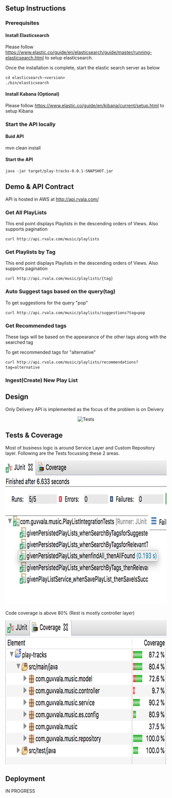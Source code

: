 ## Setup Instructions

### Prerequisites

#### Install Elasticsearch

Please follow https://www.elastic.co/guide/en/elasticsearch/guide/master/running-elasticsearch.html to setup elasticsearch.

Once the installation is complete, start the elastic search server as below

```
cd elasticsearch-<version>
./bin/elasticsearch 
```

#### Install Kabana (Optional)

Please follow https://www.elastic.co/guide/en/kibana/current/setup.html to setup Kibana


### Start the API locally

#### Buid API

mvn clean install

#### Start the API

```
java -jar target/play-tracks-0.0.1-SNAPSHOT.jar

```

## Demo & API Contract

API is hosted in AWS at http://api.rvala.com/

### Get All PlayLists

This end point displays Playlists in the descending orders of Views.
Also supports pagination

```
curl http://api.rvala.com/music/playlists

```

### Get Playlists by Tag

This end point displays Playlists in the descending orders of Views.
Also supports pagination
```
curl http://api.rvala.com/music/playlists/{tag}

```
### Auto Suggest tags based on the query(tag)

To get suggestions for the query "pop"
```
curl http://api.rvala.com/music/playlists/suggestions?tag=pop

```

### Get Recommended tags 
These tags will be based on the appearance of the other tags along with the searched tag

To get recommended tags for "alternative"
```
curl http://api.rvala.com/music/playlists/recommendations?tag=alternative

```

### Ingest(Create) New Play List

## Design

Only Delivery API is implemented as the focus of the problem is on Deivery

<p align="center">
  <img src="./static/PlayLists%20Design.png" alt="Tests"
       width="654" height="450">
</p>

## Tests & Coverage

Most of business logic is around Service Layer and Custom Repository layer. Following are the Tests focussing these 2 areas.

<p align="center">
  <img src="./static/play_lists_tests.png" alt="Tests"
       width="654" height="450">
</p>

Code coverage is above 80% (Rest is mostly controller layer)

<p align="center">
  <img src="./static/play_lists_code_coverage.png" alt="Tests"
       width="654" height="450">
</p>


## Deployment

IN PROGRESS
